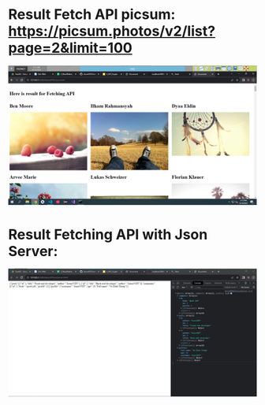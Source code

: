 # Result Fetch API picsum: https://picsum.photos/v2/list?page=2&limit=100
![Picsum](image/picsum_api.png)
# Result Fetching API with Json Server:
![Picsum](image/json-server.png)